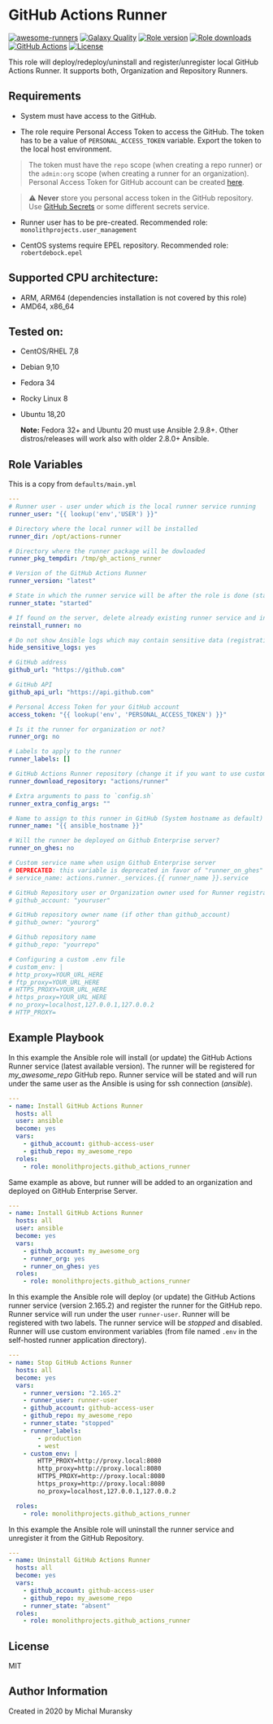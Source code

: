 # GitHub Actions Runner

[![awesome-runners](https://img.shields.io/badge/listed%20on-awesome--runners-blue.svg)](https://github.com/jonico/awesome-runners)
[![Galaxy Quality](https://img.shields.io/ansible/quality/47375?style=flat&logo=ansible)](https://galaxy.ansible.com/monolithprojects/github_actions_runner)
[![Role version](https://img.shields.io/github/v/release/MonolithProjects/ansible-github_actions_runner)](https://galaxy.ansible.com/monolithprojects/github_actions_runner)
[![Role downloads](https://img.shields.io/ansible/role/d/47375)](https://galaxy.ansible.com/monolithprojects/github_actions_runner)
[![GitHub Actions](https://github.com/MonolithProjects/ansible-github_actions_runner/workflows/molecule%20test/badge.svg?branch=master)](https://github.com/MonolithProjects/ansible-github_actions_runner/actions)
[![License](https://img.shields.io/github/license/MonolithProjects/ansible-github_actions_runner)](https://github.com/MonolithProjects/ansible-github_actions_runner/blob/main/LICENSE)


This role will deploy/redeploy/uninstall and register/unregister local GitHub Actions Runner.
It supports both, Organization and Repository Runners.

## Requirements

* System must have access to the GitHub.

* The role require Personal Access Token to access the GitHub. The token has to be a value of `PERSONAL_ACCESS_TOKEN` variable.
Export the token to the local host environment.
> The token must have the `repo` scope (when creating a repo runner) or the `admin:org` scope (when creating a runner for an organization).
Personal Access Token for GitHub account can be created [here](https://github.com/settings/tokens).

> :warning: **Never** store you personal access token in the GitHub repository. Use [GitHub Secrets](https://help.github.com/en/actions/configuring-and-managing-workflows/creating-and-storing-encrypted-secrets) or some different secrets service.

* Runner user has to be pre-created.
  Recommended role: `monolithprojects.user_management`

* CentOS systems require EPEL repository.
  Recommended role: `robertdebock.epel`

## Supported CPU architecture:

* ARM, ARM64 (dependencies installation is not covered by this role)
* AMD64, x86_64
## Tested on:

* CentOS/RHEL 7,8
* Debian 9,10
* Fedora 34
* Rocky Linux 8
* Ubuntu 18,20

  **Note:** Fedora 32+ and Ubuntu 20 must use Ansible 2.9.8+. Other distros/releases will work also with older 2.8.0+ Ansible.

## Role Variables

This is a copy from `defaults/main.yml`

```yaml
---
# Runner user - user under which is the local runner service running
runner_user: "{{ lookup('env','USER') }}"

# Directory where the local runner will be installed
runner_dir: /opt/actions-runner

# Directory where the runner package will be dowloaded
runner_pkg_tempdir: /tmp/gh_actions_runner

# Version of the GitHub Actions Runner
runner_version: "latest"

# State in which the runner service will be after the role is done (started, stopped, absent)
runner_state: "started"

# If found on the server, delete already existing runner service and install it again
reinstall_runner: no

# Do not show Ansible logs which may contain sensitive data (registration token)
hide_sensitive_logs: yes

# GitHub address
github_url: "https://github.com"

# GitHub API
github_api_url: "https://api.github.com"

# Personal Access Token for your GitHub account
access_token: "{{ lookup('env', 'PERSONAL_ACCESS_TOKEN') }}"

# Is it the runner for organization or not?
runner_org: no

# Labels to apply to the runner
runner_labels: []

# GitHub Actions Runner repository (change it if you want to use custom Actions Runner fork)
runner_download_repository: "actions/runner"

# Extra arguments to pass to `config.sh`
runner_extra_config_args: ""

# Name to assign to this runner in GitHub (System hostname as default)
runner_name: "{{ ansible_hostname }}"

# Will the runner be deployed on Github Enterprise server?
runner_on_ghes: no

# Custom service name when usign Github Enterprise server
# DEPRECATED: this variable is deprecated in favor of "runner_on_ghes" and will be removed in release 1.15.
# service_name: actions.runner._services.{{ runner_name }}.service

# GitHub Repository user or Organization owner used for Runner registration
# github_account: "youruser"

# GitHub repository owner name (if other than github_account)
# github_owner: "yourorg"

# Github repository name
# github_repo: "yourrepo"

# Configuring a custom .env file
# custom_env: |
# http_proxy=YOUR_URL_HERE
# ftp_proxy=YOUR_URL_HERE
# HTTPS_PROXY=YOUR_URL_HERE
# https_proxy=YOUR_URL_HERE
# no_proxy=localhost,127.0.0.1,127.0.0.2
# HTTP_PROXY=
```

## Example Playbook

In this example the Ansible role will install (or update) the GitHub Actions Runner service (latest available version). The runner will be registered for *my_awesome_repo* GitHub repo.
Runner service will be stated and will run under the same user as the Ansible is using for ssh connection (*ansible*).

```yaml
---
- name: Install GitHub Actions Runner
  hosts: all
  user: ansible
  become: yes
  vars:
    - github_account: github-access-user
    - github_repo: my_awesome_repo
  roles:
    - role: monolithprojects.github_actions_runner
```

Same example as above, but runner will be added to an organization and deployed on GitHub Enterprise Server.

```yaml
---
- name: Install GitHub Actions Runner
  hosts: all
  user: ansible
  become: yes
  vars:
    - github_account: my_awesome_org
    - runner_org: yes
    - runner_on_ghes: yes
  roles:
    - role: monolithprojects.github_actions_runner
```

In this example the Ansible role will deploy (or update) the GitHub Actions runner service (version 2.165.2) and register the runner for the GitHub repo. Runner service will run under the user `runner-user`. Runner will be registered with two labels.
The runner service will be *stopped* and disabled. Runner will use custom environment variables (from file named `.env` in the self-hosted runner application directory).

```yaml
---
- name: Stop GitHub Actions Runner
  hosts: all
  become: yes
  vars:
    - runner_version: "2.165.2"
    - runner_user: runner-user
    - github_account: github-access-user
    - github_repo: my_awesome_repo
    - runner_state: "stopped"
    - runner_labels:
        - production
        - west
    - custom_env: |
        HTTP_PROXY=http://proxy.local:8080
        http_proxy=http://proxy.local:8080
        HTTPS_PROXY=http://proxy.local:8080
        https_proxy=http://proxy.local:8080
        no_proxy=localhost,127.0.0.1,127.0.0.2

  roles:
    - role: monolithprojects.github_actions_runner
```

In this example the Ansible role will uninstall the runner service and unregister it from the GitHub Repository.

```yaml
---
- name: Uninstall GitHub Actions Runner
  hosts: all
  become: yes
  vars:
    - github_account: github-access-user
    - github_repo: my_awesome_repo
    - runner_state: "absent"
  roles:
    - role: monolithprojects.github_actions_runner
```

## License

MIT

## Author Information

Created in 2020 by Michal Muransky
